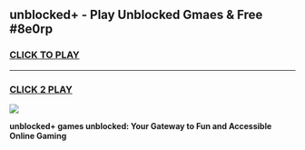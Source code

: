 
## unblocked+ - Play Unblocked Gmaes & Free #8e0rp
<h3>
<a href="https://news.freeplayer.one?title=unblocked+&ref=24F">CLICK TO PLAY</a></h3>
<hr>

<h3>
<a href="https://news.freeplayer.one?title=unblocked+&ref=24F">CLICK 2 PLAY</a>
  
</h3>

<a href="https://news.freeplayer.one?title=unblocked+&ref=24F/"><img src="https://clearcache.store/games.png"></a>


**unblocked+ games unblocked: Your Gateway to Fun and Accessible Online Gaming**
